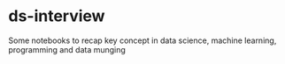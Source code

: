 # ds-interview
Some notebooks to recap key concept in data science, machine learning, programming and data munging
